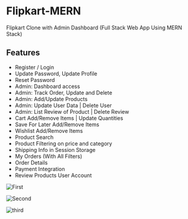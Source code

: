 # Flipkart-MERN

Flipkart Clone with Admin Dashboard (Full Stack Web App Using MERN Stack)

## Features

- Register / Login 
- Update Password, Update Profile
- Reset Password
- Admin: Dashboard access
- Admin: Track Order, Update and Delete
- Admin: Add/Update Products
- Admin: Update User Data | Delete User
- Admin: List Review of Product | Delete Review
- Cart Add/Remove Items | Update Quantities
- Save For Later Add/Remove Items
- Wishlist Add/Remove Items
- Product Search
- Product Filtering on price and category
- Shipping Info in Session Storage
- My Orders (With All Filters)
- Order Details 
- Payment Integration
- Review Products User Account



![First](https://github.com/Umesh20112002/Flipkart-Clone/assets/105768735/1c0b1b8e-2a24-47bf-9713-31ea6aaf1965)


 ![Second](https://github.com/Umesh20112002/Flipkart-Clone/assets/105768735/a54e2b8d-25ed-4b5a-b8e8-bf921d80875c)


![third](https://github.com/Umesh20112002/Flipkart-Clone/assets/105768735/80619b74-e153-4b84-a278-d98b9f94cc7b)
